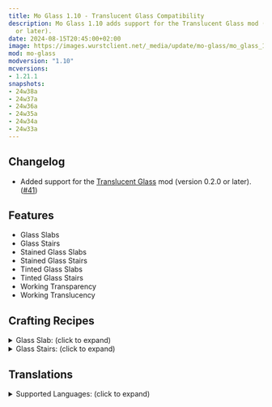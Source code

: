 ```yaml
---
title: Mo Glass 1.10 - Translucent Glass Compatibility
description: Mo Glass 1.10 adds support for the Translucent Glass mod (version 0.2.0
  or later).
date: 2024-08-15T20:45:00+02:00
image: https://images.wurstclient.net/_media/update/mo-glass/mo_glass_1.10_540p.webp
mod: mo-glass
modversion: "1.10"
mcversions:
- 1.21.1
snapshots:
- 24w38a
- 24w37a
- 24w36a
- 24w35a
- 24w34a
- 24w33a
---
```

## Changelog

- Added support for the [Translucent Glass](https://modrinth.com/mod/translucent-glass) mod (version 0.2.0 or later). ([#41](https://github.com/Wurst-Imperium/Mo-Glass/pull/41))

## Features

- Glass Slabs
- Glass Stairs
- Stained Glass Slabs
- Stained Glass Stairs
- Tinted Glass Slabs
- Tinted Glass Stairs
- Working Transparency
- Working Translucency

## Crafting Recipes

<details>
  <summary>Glass Slab: (click to expand)</summary>
  
  ![glass slab crafting recipe](https://user-images.githubusercontent.com/10100202/69957444-5a2ddc80-150b-11ea-8c8c-e2afc5d72fb7.png)  
  ![glass slab stonecutter recipe](https://user-images.githubusercontent.com/10100202/70445670-2a974b00-1a9c-11ea-9a09-46c304cd167b.png)
</details>

<details>
  <summary>Glass Stairs: (click to expand)</summary>
  
  ![glass stairs crafting recipe](https://user-images.githubusercontent.com/10100202/69957446-5bf7a000-150b-11ea-8e61-d189de63333d.png)  
  ![glass stairs stonecutter recipe](https://user-images.githubusercontent.com/10100202/70445677-2c610e80-1a9c-11ea-8e1b-108863b47124.png)
</details>

## Translations

<details>
  <summary>Supported Languages: (click to expand)</summary>

  - Chinese (Simplified/Mainland)
  - Chinese (Traditional/Taiwan)
  - English (US)
  - French (France)
  - German (Germany)
  - Italian (Italy)
  - Japanese (Japan)
  - Oshiwambo (Oshindonga)
  - Oshiwambo (Oshikwanyama)
  - Portuguese (Brazil)
  - Russian (Russia)
  - Spanish (Argentina)
  - Spanish (Chile)
  - Spanish (Ecuador)
  - Spanish (Spain)
  - Spanish (Mexico)
  - Spanish (Uruguay)
  - Spanish (Venezuela)
</details>
